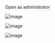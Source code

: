 Open as administrator

![image](https://github.com/user-attachments/assets/825b9d3f-5705-4e4f-a2ad-215433550385)

![image](https://github.com/user-attachments/assets/488016cc-96d5-48e6-ac60-eb106728ebb0)

![image](https://github.com/user-attachments/assets/02d24f90-69c2-4192-90c4-da0a433a1051)
